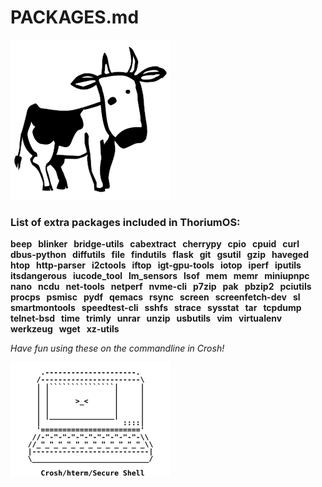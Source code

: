 # PACKAGES.md

<img src="https://github.com/Alex313031/ChromiumOS/blob/main/images/Larry_the_Cow.png">

### List of extra packages included in ThoriumOS:

__beep &nbsp; blinker &nbsp; bridge-utils &nbsp; cabextract &nbsp; cherrypy &nbsp; cpio &nbsp; cpuid &nbsp; curl &nbsp; dbus-python &nbsp; diffutils &nbsp; file &nbsp; findutils &nbsp; flask &nbsp; git &nbsp; gsutil &nbsp; gzip &nbsp; haveged &nbsp; htop &nbsp; http-parser &nbsp; i2ctools &nbsp; iftop &nbsp; igt-gpu-tools &nbsp; iotop &nbsp; iperf &nbsp; iputils &nbsp; itsdangerous &nbsp; iucode_tool &nbsp; lm_sensors &nbsp; lsof &nbsp; mem &nbsp; memr &nbsp; miniupnpc &nbsp; nano &nbsp; ncdu &nbsp; net-tools &nbsp; netperf &nbsp; nvme-cli &nbsp; p7zip &nbsp; pak &nbsp; pbzip2 &nbsp; pciutils &nbsp; procps &nbsp; psmisc &nbsp; pydf &nbsp; qemacs &nbsp; rsync &nbsp; screen &nbsp; screenfetch-dev &nbsp; sl &nbsp; smartmontools &nbsp; speedtest-cli &nbsp; sshfs &nbsp; strace &nbsp; sysstat &nbsp; tar &nbsp; tcpdump &nbsp; telnet-bsd &nbsp; time &nbsp; trimly &nbsp; unrar &nbsp; unzip &nbsp; usbutils &nbsp; vim &nbsp; virtualenv &nbsp; werkzeug &nbsp; wget &nbsp; xz-utils__

*Have fun using these on the commandline in Crosh!*

<img src="https://github.com/Alex313031/ChromiumOS/blob/main/images/Crosh_White.png" width="256">
